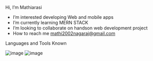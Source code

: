 Hi, I’m Mathiarasi 
-  I’m interested developing Web and mobile apps
-  I’m currently learning MERN STACK
-  I’m looking to collaborate on handson web development project
-  How to reach me  mathi2002nagaraj@gmail.com


Languages and Tools Known
 
![image](https://user-images.githubusercontent.com/69353674/136579459-37dd0e36-45c3-42e7-b245-af62397d9d10.png)   ![image](https://user-images.githubusercontent.com/69353674/136579796-ce63cef9-d138-46c2-8319-8f2b0c12f145.png)







<!---
Mathiarasi5/Mathiarasi5 is a ✨ special ✨ repository because its `README.md` (this file) appears on your GitHub profile.
You can click the Preview link to take a look at your changes.
--->
